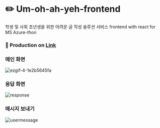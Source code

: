 # ✏️ Um-oh-ah-yeh-frontend

학생 및 사회 초년생을 위한 어려운 글 작성 솔루션 서비스 frontend with react for MS Azure-thon

### 📌 Production on [Link](https://um-oh-ah-yeh.vercel.app/)
### 메인 화면
![ezgif-4-1e2b5645fa](https://user-images.githubusercontent.com/86578246/233944143-fa272dd2-138d-46c1-881d-725d1aa432f1.gif)

### 응답 화면
![response](https://user-images.githubusercontent.com/86578246/233944493-dbebde6f-aff7-4ac3-81b8-176548069696.gif)

### 메시지 보내기
![usermessage](https://user-images.githubusercontent.com/86578246/233944775-7fc10c5b-727c-42f4-97c8-a16d7232bcd5.gif)

